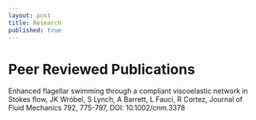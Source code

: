 ```yaml
---
layout: post
title: Research
published: true
---
```

# Peer Reviewed Publications

Enhanced flagellar swimming through a compliant viscoelastic network in Stokes flow, JK Wróbel, S Lynch, A Barrett, L Fauci, R Cortez, Journal of Fluid Mechanics 792, 775-797, DOI: 10.1002/cnm.3378

